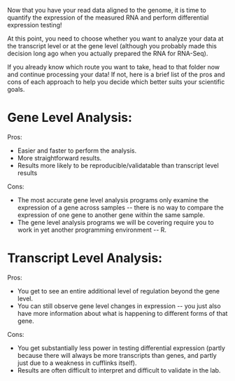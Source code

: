 Now that you have your read data aligned to the genome, it is time to quantify the expression of the measured RNA and perform differential expression testing! 

At this point, you need to choose whether you want to analyze your data at the transcript level or at the gene level (although you probably made this decision long ago when you actually prepared the RNA for RNA-Seq). 

If you already know which route you want to take, head to that folder now and continue processing your data! If not, here is a brief list of the pros and cons of each approach to help you decide which better suits your scientific goals. 

# Gene Level Analysis:
Pros:
* Easier and faster to perform the analysis.
* More straightforward results.
* Results more likely to be reproducible/validatable than transcript level results

Cons:
* The most accurate gene level analysis programs only examine the expression of a gene across samples -- there is no way to compare the expression of one gene to another gene within the same sample.
* The gene level analysis programs we will be covering require you to work in yet another programming environment -- R. 

# Transcript Level Analysis: 
Pros:
* You get to see an entire additional level of regulation beyond the gene level.
* You can still observe gene level changes in expression -- you just also have more information about what is happening to different forms of that gene.

Cons:
* You get substantially less power in testing differential expression (partly because there will always be more transcripts than genes, and partly just due to a weakness in cufflinks itself).
* Results are often difficult to interpret and difficult to validate in the lab.
